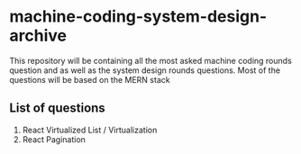 # machine-coding-system-design-archive

This repository will be containing all the most asked machine coding rounds question and as well as the system design rounds questions. Most of the questions will be based on the MERN stack

## List of questions

1. React Virtualized List / Virtualization
2. React Pagination
